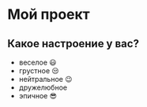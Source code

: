 # Мой проект

## Какое настроение у вас?
* веселое :smiley:
* грустное :unamused:
* нейтральное :wink:
* дружелюбное
* эпичное :sunglasses:
